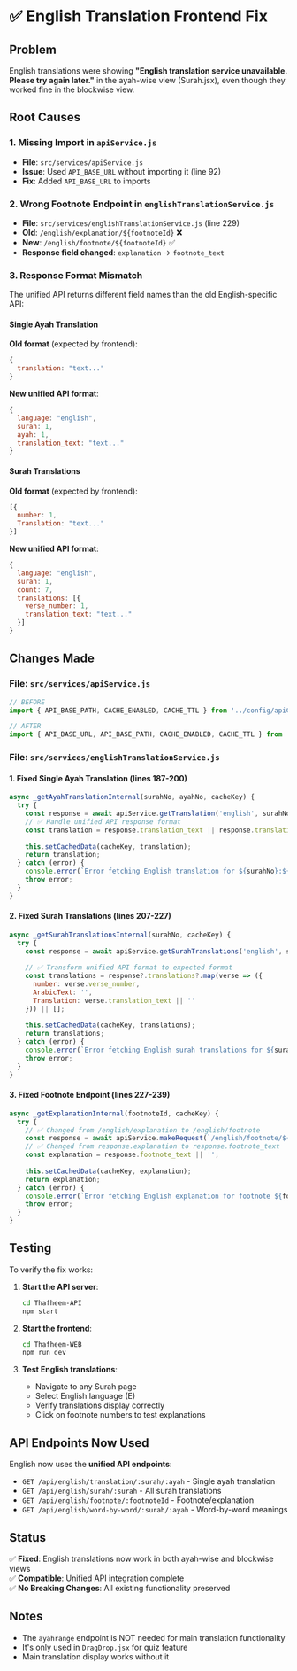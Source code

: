 # ✅ English Translation Frontend Fix

## Problem
English translations were showing **"English translation service unavailable. Please try again later."** in the ayah-wise view (Surah.jsx), even though they worked fine in the blockwise view.

## Root Causes

### 1. **Missing Import in `apiService.js`**
- **File**: `src/services/apiService.js`
- **Issue**: Used `API_BASE_URL` without importing it (line 92)
- **Fix**: Added `API_BASE_URL` to imports

### 2. **Wrong Footnote Endpoint in `englishTranslationService.js`**
- **File**: `src/services/englishTranslationService.js` (line 229)
- **Old**: `/english/explanation/${footnoteId}` ❌
- **New**: `/english/footnote/${footnoteId}` ✅
- **Response field changed**: `explanation` → `footnote_text`

### 3. **Response Format Mismatch**
The unified API returns different field names than the old English-specific API:

#### Single Ayah Translation
**Old format** (expected by frontend):
```javascript
{
  translation: "text..."
}
```

**New unified API format**:
```javascript
{
  language: "english",
  surah: 1,
  ayah: 1,
  translation_text: "text..."
}
```

#### Surah Translations
**Old format** (expected by frontend):
```javascript
[{
  number: 1,
  Translation: "text..."
}]
```

**New unified API format**:
```javascript
{
  language: "english",
  surah: 1,
  count: 7,
  translations: [{
    verse_number: 1,
    translation_text: "text..."
  }]
}
```

## Changes Made

### File: `src/services/apiService.js`
```javascript
// BEFORE
import { API_BASE_PATH, CACHE_ENABLED, CACHE_TTL } from '../config/apiConfig.js';

// AFTER
import { API_BASE_URL, API_BASE_PATH, CACHE_ENABLED, CACHE_TTL } from '../config/apiConfig.js';
```

### File: `src/services/englishTranslationService.js`

#### 1. Fixed Single Ayah Translation (lines 187-200)
```javascript
async _getAyahTranslationInternal(surahNo, ayahNo, cacheKey) {
  try {
    const response = await apiService.getTranslation('english', surahNo, ayahNo);
    // ✅ Handle unified API response format
    const translation = response.translation_text || response.translation || '';
    
    this.setCachedData(cacheKey, translation);
    return translation;
  } catch (error) {
    console.error(`Error fetching English translation for ${surahNo}:${ayahNo}:`, error);
    throw error;
  }
}
```

#### 2. Fixed Surah Translations (lines 207-227)
```javascript
async _getSurahTranslationsInternal(surahNo, cacheKey) {
  try {
    const response = await apiService.getSurahTranslations('english', surahNo);
    
    // ✅ Transform unified API format to expected format
    const translations = response?.translations?.map(verse => ({
      number: verse.verse_number,
      ArabicText: '',
      Translation: verse.translation_text || ''
    })) || [];
    
    this.setCachedData(cacheKey, translations);
    return translations;
  } catch (error) {
    console.error(`Error fetching English surah translations for ${surahNo}:`, error);
    throw error;
  }
}
```

#### 3. Fixed Footnote Endpoint (lines 227-239)
```javascript
async _getExplanationInternal(footnoteId, cacheKey) {
  try {
    // ✅ Changed from /english/explanation to /english/footnote
    const response = await apiService.makeRequest(`/english/footnote/${footnoteId}`);
    // ✅ Changed from response.explanation to response.footnote_text
    const explanation = response.footnote_text || '';
    
    this.setCachedData(cacheKey, explanation);
    return explanation;
  } catch (error) {
    console.error(`Error fetching English explanation for footnote ${footnoteId}:`, error);
    throw error;
  }
}
```

## Testing

To verify the fix works:

1. **Start the API server**:
   ```bash
   cd Thafheem-API
   npm start
   ```

2. **Start the frontend**:
   ```bash
   cd Thafheem-WEB
   npm run dev
   ```

3. **Test English translations**:
   - Navigate to any Surah page
   - Select English language (E)
   - Verify translations display correctly
   - Click on footnote numbers to test explanations

## API Endpoints Now Used

English now uses the **unified API endpoints**:

- `GET /api/english/translation/:surah/:ayah` - Single ayah translation
- `GET /api/english/surah/:surah` - All surah translations
- `GET /api/english/footnote/:footnoteId` - Footnote/explanation
- `GET /api/english/word-by-word/:surah/:ayah` - Word-by-word meanings

## Status

✅ **Fixed**: English translations now work in both ayah-wise and blockwise views  
✅ **Compatible**: Unified API integration complete  
✅ **No Breaking Changes**: All existing functionality preserved  

## Notes

- The `ayahrange` endpoint is NOT needed for main translation functionality
- It's only used in `DragDrop.jsx` for quiz feature
- Main translation display works without it


